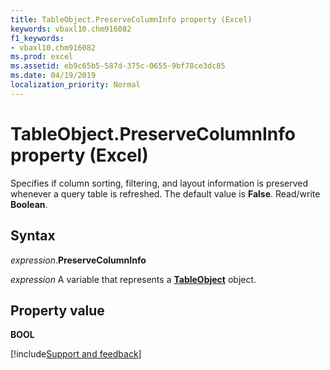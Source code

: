 ```yaml
---
title: TableObject.PreserveColumnInfo property (Excel)
keywords: vbaxl10.chm916082
f1_keywords:
- vbaxl10.chm916082
ms.prod: excel
ms.assetid: eb9c65b5-587d-375c-0655-9bf78ce3dc85
ms.date: 04/19/2019
localization_priority: Normal
---
```



# TableObject.PreserveColumnInfo property (Excel)

Specifies if column sorting, filtering, and layout information is preserved whenever a query table is refreshed. The default value is **False**. Read/write **Boolean**.


## Syntax

_expression_.**PreserveColumnInfo**

_expression_ A variable that represents a **[TableObject](Excel.tableobject.md)** object.


## Property value

**BOOL**



[!include[Support and feedback](~/includes/feedback-boilerplate.md)]